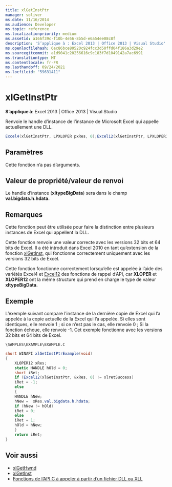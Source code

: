 ```yaml
---
title: xlGetInstPtr
manager: soliver
ms.date: 11/16/2014
ms.audience: Developer
ms.topic: reference
ms.localizationpriority: medium
ms.assetid: a166f39c-f10b-4e56-8b5d-e6a54ee08c8f
description: 'S’applique à : Excel 2013 | Office 2013 | Visual Studio'
ms.openlocfilehash: 6ac86bce80520c924fcc3d50ffd04f186a3d29e2
ms.sourcegitcommit: a1d9041c20256616c9c183f7d1049142a7ac6991
ms.translationtype: MT
ms.contentlocale: fr-FR
ms.lasthandoff: 09/24/2021
ms.locfileid: "59631411"
---
```

# <a name="xlgetinstptr"></a>xlGetInstPtr

**S’applique à**: Excel 2013 | Office 2013 | Visual Studio 
  
Renvoie le handle d’instance de l’instance de Microsoft Excel qui appelle actuellement une DLL.
  
```cs
Excel4(xlGetInstPtr, LPXLOPER pxRes, 0);Excel12(xlGetInstPtr, LPXLOPER12 pxRes, 0);
```

## <a name="parameters"></a>Paramètres

Cette fonction n’a pas d’arguments.
  
## <a name="property-valuereturn-value"></a>Valeur de propriété/valeur de renvoi

Le handle d’instance (**xltypeBigData**) sera dans le champ **val.bigdata.h.hdata.** 
  
## <a name="remarks"></a>Remarques

Cette fonction peut être utilisée pour faire la distinction entre plusieurs instances de Excel qui appellent la DLL.
  
Cette fonction renvoie une valeur correcte avec les versions 32 bits et 64 bits de Excel. Il a été introduit dans Excel 2010 en tant qu’extension de la fonction [xlGetInst,](xlgetinst.md) qui fonctionne correctement uniquement avec les versions 32 bits de Excel. 
  
Cette fonction fonctionne correctement lorsqu’elle est appelée à l’aide des variétés Excel4 et [Excel12](excel4-excel12.md) des fonctions de rappel d’API, car **XLOPER** et **XLOPER12** ont la même structure qui prend en charge le type de valeur **xltypeBigData.** 
  
## <a name="example"></a>Exemple

L’exemple suivant compare l’instance de la dernière copie de Excel qui l’a appelée à la copie actuelle de la Excel qui l’a appelée. Si elles sont identiques, elle renvoie 1 ; si ce n’est pas le cas, elle renvoie 0 ; Si la fonction échoue, elle renvoie -1. Cet exemple fonctionne avec les versions 32 bits et 64 bits de Excel.
  
`\SAMPLES\EXAMPLE\EXAMPLE.C`
  
```cs
short WINAPI xlGetInstPtrExample(void)
{
    XLOPER12 xRes;
    static HANDLE hOld = 0;
    short iRet;
    if (Excel12(xlGetInstPtr, &xRes, 0) != xlretSuccess)
    iRet = -1;
    else
    {
    HANDLE hNew;
    hNew =  xRes.val.bigdata.h.hdata;
    if (hNew != hOld)
    iRet = 0;
    else
    iRet = 1;
    hOld = hNew;
    }
    return iRet;
}
```

## <a name="see-also"></a>Voir aussi

- [xlGetHwnd](xlgethwnd.md)
- [xlGetInst](xlgetinst.md)
- [Fonctions de l’API C à appeler à partir d’un fichier DLL ou XLL](c-api-functions-that-can-be-called-only-from-a-dll-or-xll.md)

